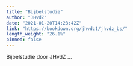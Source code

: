 ```yaml
---
title: "Bijbelstudie"
author: "JHvdZ"
date: "2021-01-20T14:23:42Z"
link: "https://bookdown.org/jhvdz1/jhvdz_bs/"
length_weight: "26.1%"
pinned: false
---
```


Bijbelstudie door JHvdZ ...
